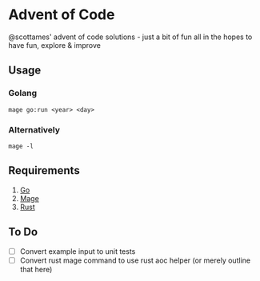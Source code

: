 # Advent of Code

@scottames' advent of code solutions - just a bit of fun all in the hopes to have fun, explore & improve

## Usage

### Golang

```shell
mage go:run <year> <day>
```

### Alternatively

```shell
mage -l
```

## Requirements

1. [Go](https://golang.org/)
1. [Mage](https://magefile.org/)
1. [Rust](https://www.rust-lang.org/)


## To Do

* [ ] Convert example input to unit tests
* [ ] Convert rust mage command to use rust aoc helper (or merely outline that here)
